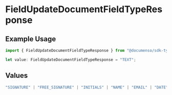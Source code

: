 # FieldUpdateDocumentFieldTypeResponse

## Example Usage

```typescript
import { FieldUpdateDocumentFieldTypeResponse } from "@documenso/sdk-typescript/models/operations";

let value: FieldUpdateDocumentFieldTypeResponse = "TEXT";
```

## Values

```typescript
"SIGNATURE" | "FREE_SIGNATURE" | "INITIALS" | "NAME" | "EMAIL" | "DATE" | "TEXT" | "NUMBER" | "RADIO" | "CHECKBOX" | "DROPDOWN"
```